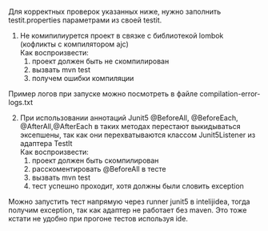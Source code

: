 Для корректных проверок указанных ниже, нужно заполнить testit.properties параметрами из своей testit.

1. Не комипилиурется проект в связке с библиотекой lombok (кофликты с компилятором ajc)  
Как воспроизвести: 
   1. проект должен быть не скомпилирован 
   2. вызвать mvn test
   3. получем ошибки компиляции

Пример логов при запуске можно посмотреть в файле compilation-error-logs.txt

2. При использовании аннотаций Junit5 @BeforeAll, @BeforeEach, @AfterAll,@AfterEach в таких методах перестают выкидываться эксепшены, так как они перехватываются классом Junit5Listener из адаптера TestIt  
Как воспроизвести:
    1. проект должен быть скомпилирован
    2. расскоментировать @BeforeAll в тесте
    3. вызвать mvn test
    4. тест успешно проходит, хотя должны были словить exception

Можно запустить тест напрямую через runner junit5 в intelijidea, тогда получим exception, так как адаптер не работает без maven.
Это тоже кстати не удобно при прогоне тестов используя ide.
